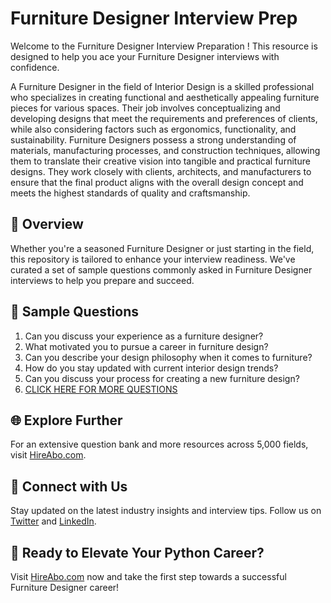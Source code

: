 # Furniture Designer Interview Prep

Welcome to the Furniture Designer Interview Preparation ! This resource is designed to help you ace your Furniture Designer interviews with confidence.

A Furniture Designer in the field of Interior Design is a skilled professional who specializes in creating functional and aesthetically appealing furniture pieces for various spaces. Their job involves conceptualizing and developing designs that meet the requirements and preferences of clients, while also considering factors such as ergonomics, functionality, and sustainability. Furniture Designers possess a strong understanding of materials, manufacturing processes, and construction techniques, allowing them to translate their creative vision into tangible and practical furniture designs. They work closely with clients, architects, and manufacturers to ensure that the final product aligns with the overall design concept and meets the highest standards of quality and craftsmanship.

## 🚀 Overview

Whether you're a seasoned Furniture Designer or just starting in the field, this repository is tailored to enhance your interview readiness. We've curated a set of sample questions commonly asked in Furniture Designer interviews to help you prepare and succeed.

## 📝 Sample Questions

1. Can you discuss your experience as a furniture designer?
2. What motivated you to pursue a career in furniture design?
3. Can you describe your design philosophy when it comes to furniture?
4. How do you stay updated with current interior design trends?
5. Can you discuss your process for creating a new furniture design?
6. [CLICK HERE FOR MORE QUESTIONS](https://hireabo.com/job/6_2_19/Furniture%20Designer)

## 🌐 Explore Further

For an extensive question bank and more resources across 5,000 fields, visit [HireAbo.com](https://www.hireabo.com).

## 📱 Connect with Us

Stay updated on the latest industry insights and interview tips. Follow us on [Twitter](https://twitter.com/hireabo) and [LinkedIn](https://www.linkedin.com/in/hire-abo-3609972a8/).

## 🚀 Ready to Elevate Your Python Career?

Visit [HireAbo.com](https://www.hireabo.com) now and take the first step towards a successful Furniture Designer career!